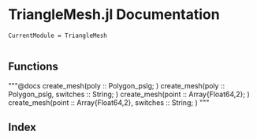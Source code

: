 # TriangleMesh.jl Documentation

```@meta
CurrentModule = TriangleMesh
```


```@contents
```

## Functions

"""@docs
    create_mesh(poly :: Polygon_pslg; <keyword arguments>)
    create_mesh(poly :: Polygon_pslg, switches :: String; <keyword arguments>)
    create_mesh(point :: Array{Float64,2}; <keyword arguments>)	
	create_mesh(point :: Array{Float64,2}, switches :: String; <keyword arguments>)
"""


## Index

```@index
```
